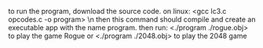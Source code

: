 to run the program, download the source code.
on linux: <gcc lc3.c opcodes.c -o program> \n
then this command should compile and create an executable app with the name program.
then run: <./program ./rogue.obj> to play the game Rogue or <./program ./2048.obj> to play the 2048 game
  
